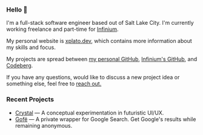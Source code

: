 ### Hello 👋

I'm a full-stack software engineer based out of Salt Lake City. I'm currently working freelance and part-time for [Infinium](https://github.com/Infinium8).

My personal website is [xplato.dev](https://xplato.dev), which contains more information about my skills and focus.

My projects are spread between [my personal GitHub](https://github.com/xplato), [Infinium's GitHub](https://github.com/Infinium8), and [Codeberg](https://codeberg.org/xplato).

If you have any questions, would like to discuss a new project idea or something else, feel free to [reach out.](http://localhost:3000/#contact)

### Recent Projects

- [Crystal](https://xplato.dev/crystal) — A conceptual experimentation in futuristic UI/UX.
- [Gofë](https://codeberg.org/ar324/gofe) — A private wrapper for Google Search. Get Google's results while remaining anonymous.
